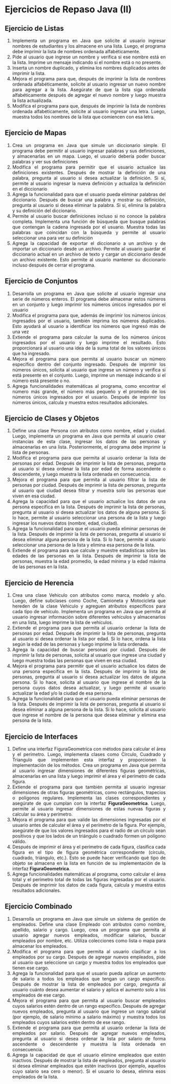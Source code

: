 <div align="justify">

# Ejercicios de Repaso Java (II)

## Ejercicio de Listas

1. Implementa un programa en Java que solicite al usuario ingresar nombres de estudiantes y los almacene en una lista. Luego, el programa debe imprimir la lista de nombres ordenada alfabéticamente.
2. Pide al usuario que ingrese un nombre y verifica si ese nombre está en la lista. Imprime un mensaje indicando si el nombre está o no presente.
3. Inserta un nombre duplicado, y elimina los nombres duplicados antes de imprimir la lista.
4. Mejora el programa para que, después de imprimir la lista de nombres ordenada alfabéticamente, solicite al usuario ingresar un nuevo nombre para agregar a la lista. Asegúrate de que la lista siga ordenada alfabéticamente después de agregar el nuevo nombre y luego muestra la lista actualizada.
5. Modifica el programa para que, después de imprimir la lista de nombres ordenada alfabéticamente, solicite al usuario ingresar una letra. Luego, muestra todos los nombres de la lista que comiencen con esa letra.

## Ejercicio de Mapas

1. Crea un programa en Java que simule un diccionario simple. El programa debe permitir al usuario ingresar palabras y sus definiciones, y almacenarlas en un mapa. Luego, el usuario debería poder buscar palabras y ver sus definiciones
2. Modifica el programa para permitir que el usuario actualice las definiciones existentes. Después de mostrar la definición de una palabra, pregunta al usuario si desea actualizar la definición. Si sí, permite al usuario ingresar la nueva definición y actualiza la definición en el diccionario
3. Agrega la funcionalidad para que el usuario pueda eliminar palabras del diccionario. Después de buscar una palabra y mostrar su definición, pregunta al usuario si desea eliminar la palabra. Si sí, elimina la palabra y su definición del diccionario.
4. Permite al usuario buscar definiciones incluso si no conoce la palabra completa. Implementa una función de búsqueda que busque palabras que contengan la cadena ingresada por el usuario. Muestra todas las palabras que coincidan con la búsqueda y permite al usuario seleccionar una para ver su definición
5. Agrega la capacidad de exportar el diccionario a un archivo y de importar un diccionario desde un archivo. Permite al usuario guardar el diccionario actual en un archivo de texto y cargar un diccionario desde un archivo existente. Esto permite al usuario mantener su diccionario incluso después de cerrar el programa.

## Ejercicio de Conjuntos

1. Desarrolla un programa en Java que solicite al usuario ingresar una serie de números enteros. El programa debe almacenar estos números en un conjunto y luego imprimir los números únicos ingresados por el usuario
2. Modifica el programa para que, además de imprimir los números únicos ingresados por el usuario, también imprima los números duplicados. Esto ayudará al usuario a identificar los números que ingresó más de una vez
3. Extiende el programa para calcular la suma de los números únicos ingresados por el usuario y luego imprime el resultado. Esto proporcionará al usuario una idea de la suma total de los valores únicos que ha ingresado.
4. Mejora el programa para que permita al usuario buscar un número específico dentro del conjunto ingresado. Después de imprimir los números únicos, solicita al usuario que ingrese un número y verifica si está presente en el conjunto. Luego, imprime un mensaje indicando si el número está presente o no.
5. Agrega funcionalidades matemáticas al programa, como encontrar el número más grande, el número más pequeño y el promedio de los números únicos ingresados por el usuario. Después de imprimir los números únicos, calcula y muestra estos resultados adicionales.

## Ejercicio de Clases y Objetos

1. Define una clase Persona con atributos como nombre, edad y ciudad. Luego, implementa un programa en Java que permita al usuario crear instancias de esta clase, ingresar los datos de las personas y almacenarlas en una lista. Posteriormente, el programa debe imprimir la lista de personas.
2. Modifica el programa para que permita al usuario ordenar la lista de personas por edad. Después de imprimir la lista de personas, pregunta al usuario si desea ordenar la lista por edad de forma ascendente o descendente, y luego muestra la lista ordenada en consecuencia.
3. Mejora el programa para que permita al usuario filtrar la lista de personas por ciudad. Después de imprimir la lista de personas, pregunta al usuario qué ciudad desea filtrar y muestra solo las personas que viven en esa ciudad.
4. Agrega la capacidad para que el usuario actualice los datos de una persona específica en la lista. Después de imprimir la lista de personas, pregunta al usuario si desea actualizar los datos de alguna persona. Si lo hace, permite al usuario seleccionar una persona de la lista y luego ingresar los nuevos datos (nombre, edad, ciudad).
5. Agrega la funcionalidad para que el usuario pueda eliminar personas de la lista. Después de imprimir la lista de personas, pregunta al usuario si desea eliminar alguna persona de la lista. Si lo hace, permite al usuario seleccionar una persona de la lista y elimina esa persona de la lista.
6. Extiende el programa para que calcule y muestre estadísticas sobre las edades de las personas en la lista. Después de imprimir la lista de personas, muestra la edad promedio, la edad mínima y la edad máxima de las personas en la lista.

## Ejercicio de Herencia

1. Crea una clase Vehiculo con atributos como marca, modelo y año. Luego, define subclases como Coche, Camioneta y Motocicleta que hereden de la clase Vehiculo y agreguen atributos específicos para cada tipo de vehículo. Implementa un programa en Java que permita al usuario ingresar información sobre diferentes vehículos y almacenarlos en una lista, luego imprime la lista de vehículos.
2. Extiende el programa para que permita al usuario ordenar la lista de personas por edad. Después de imprimir la lista de personas, pregunta al usuario si desea ordenar la lista por edad. Si lo hace, ordena la lista según la edad de las personas y luego imprime la lista ordenada.
3. Agrega la capacidad de buscar personas por ciudad. Después de imprimir la lista de personas, solicita al usuario que ingrese una ciudad y luego muestra todas las personas que viven en esa ciudad.
4. Mejora el programa para permitir que el usuario actualice los datos de una persona específica en la lista. Después de imprimir la lista de personas, pregunta al usuario si desea actualizar los datos de alguna persona. Si lo hace, solicita al usuario que ingrese el nombre de la persona cuyos datos desea actualizar, y luego permite al usuario actualizar la edad y/o la ciudad de esa persona.
5. Agrega la funcionalidad para que el usuario pueda eliminar personas de la lista. Después de imprimir la lista de personas, pregunta al usuario si desea eliminar a alguna persona de la lista. Si lo hace, solicita al usuario que ingrese el nombre de la persona que desea eliminar y elimina esa persona de la lista.

## Ejercicio de Interfaces

1. Define una interfaz FiguraGeometrica con métodos para calcular el área y el perímetro. Luego, implementa clases como Circulo, Cuadrado y Triangulo que implementen esta interfaz y proporcionen la implementación de los métodos. Crea un programa en Java que permita al usuario ingresar dimensiones de diferentes figuras geométricas, almacenarlas en una lista y luego imprimir el área y el perímetro de cada figura.
2. Extiende el programa para que también permita al usuario ingresar dimensiones de otras figuras geométricas, como rectángulos, trapecios o polígonos regulares. Implementa las clases correspondientes y asegúrate de que cumplan con la interfaz __FiguraGeometrica__. Luego, permite al usuario ingresar dimensiones de estas nuevas figuras y calcular su área y perímetro.
3. Mejora el programa para que valide las dimensiones ingresadas por el usuario antes de calcular el área y el perímetro de la figura. Por ejemplo, asegúrate de que los valores ingresados para el radio de un círculo sean positivos y que los lados de un triángulo o cuadrado formen un polígono válido.
4. Después de imprimir el área y el perímetro de cada figura, clasifica cada figura en el tipo de figura geométrica correspondiente (círculo, cuadrado, triángulo, etc.). Esto se puede hacer verificando qué tipo de objeto se almacena en la lista en función de su implementación de la interfaz __FiguraGeometrica__.
5. Agrega funcionalidades matemáticas al programa, como calcular el área total y el perímetro total de todas las figuras ingresadas por el usuario. Después de imprimir los datos de cada figura, calcula y muestra estos resultados adicionales.

## Ejercicio Combinado

1. Desarrolla un programa en Java que simule un sistema de gestión de empleados. Define una clase Empleado con atributos como nombre, apellido, salario y cargo. Luego, crea un programa que permita al usuario agregar nuevos empleados, modificar salarios, buscar empleados por nombre, etc. Utiliza colecciones como lista o mapa para almacenar los empleados.
2. Modifica el programa para que permita al usuario clasificar a los empleados por su cargo. Después de agregar nuevos empleados, pide al usuario que seleccione un cargo y muestra todos los empleados que tienen ese cargo.
3. Agrega la funcionalidad para que el usuario pueda aplicar un aumento de salario a todos los empleados que tengan un cargo específico. Después de mostrar la lista de empleados por cargo, pregunta al usuario cuánto desea aumentar el salario y aplica el aumento solo a los empleados de ese cargo.
4. Mejora el programa para que permita al usuario buscar empleados cuyos salarios estén dentro de un rango específico. Después de agregar nuevos empleados, pregunta al usuario que ingrese un rango salarial (por ejemplo, de salario mínimo a salario máximo) y muestra todos los empleados cuyos salarios estén dentro de ese rango.
5. Extiende el programa para que permita al usuario ordenar la lista de empleados por salario. Después de agregar nuevos empleados, pregunta al usuario si desea ordenar la lista por salario de forma ascendente o descendente y muestra la lista ordenada en consecuencia.
6. Agrega la capacidad de que el usuario elimine empleados que estén inactivos. Después de mostrar la lista de empleados, pregunta al usuario si desea eliminar empleados que estén inactivos (por ejemplo, aquellos cuyo salario sea cero o menor). Si el usuario lo desea, elimina esos empleados de la lista.

</div>